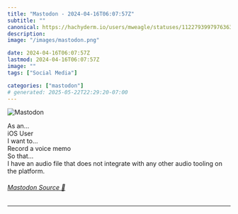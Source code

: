 ```yaml
---
title: "Mastodon - 2024-04-16T06:07:57Z"
subtitle: ""
canonical: https://hachyderm.io/users/mweagle/statuses/112279399797636327
description:
image: "/images/mastodon.png"

date: 2024-04-16T06:07:57Z
lastmod: 2024-04-16T06:07:57Z
image: ""
tags: ["Social Media"]

categories: ["mastodon"]
# generated: 2025-05-22T22:29:20-07:00
---
```

![Mastodon](/images/mastodon.png)

<p>As an…<br /> iOS User<br />I want to…<br /> Record a voice memo<br />So that…<br />I have an audio file that does not integrate with any other audio tooling on the platform.</p>


###### [Mastodon Source 🐘](https://hachyderm.io/@mweagle/112279399797636327)

___
